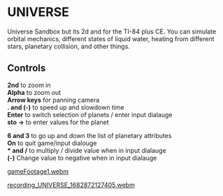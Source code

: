 # UNIVERSE
Universe Sandbox but its 2d and for the TI-84 plus CE. You can simulate orbital mechanics, different states of liquid water, heating from different stars, planetary collision, and other things.

## Controls
<b>2nd</b> to zoom in<br>
<b>Alpha</b> to zoom out<br>
<b>Arrow keys</b> for panning camera<br>
<b>. and (-)</b> to speed up and slowdown time<br>
<b>Enter</b> to switch selection of planets / enter input dialauge<br>
<b>sto -></b> to enter values for the planet<br>

<b>6 and 3</b> to go up and down the list of planetary attributes<br>
<b>On</b> to quit game/input dialouge<br>
<b>* and /</b> to multiply / divide value when in input dialauge<br>
<b>(-)</b> Change value to negative when in input dialauge

[gameFootage1.webm](https://user-images.githubusercontent.com/82677882/236568711-b66c3b61-210c-4e2c-9d09-6c5f9882e9d0.webm)

[recording_UNIVERSE_1682872127405.webm](https://user-images.githubusercontent.com/82677882/236568764-cdb26a7a-3998-45af-8703-1635243b39d4.webm)
